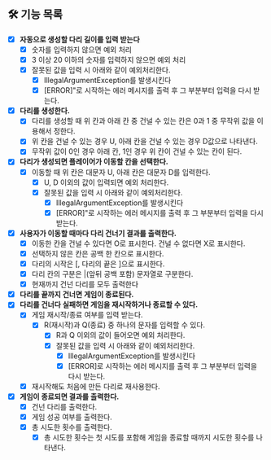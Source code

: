 ## 🛠 기능 목록

- [x] **자동으로 생성할 다리 길이를 입력 받는다**
  - [x] 숫자를 입력하지 않으면 예외 처리
  - [x] 3 이상 20 이하의 숫자를 입력하지 않으면 예외 처리
  - [x] 잘못된 값을 입력 시 아래와 같이 예외처리한다.
    - [x] IllegalArgumentException를 발생시킨다
    - [x] [ERROR]"로 시작하는 에러 메시지를 출력 후 그 부분부터 입력을 다시 받는다.
- [x] **다리를 생성한다.**
  - [x] 다리를 생성할 때 위 칸과 아래 칸 중 건널 수 있는 칸은 0과 1 중 무작위 값을 이용해서 정한다.
  - [x] 위 칸을 건널 수 있는 경우 U, 아래 칸을 건널 수 있는 경우 D값으로 나타낸다.
  - [x] 무작위 값이 0인 경우 아래 칸, 1인 경우 위 칸이 건널 수 있는 칸이 된다.
- [x] **다리가 생성되면 플레이어가 이동할 칸을 선택한다.**
  - [x] 이동할 때 위 칸은 대문자 U, 아래 칸은 대문자 D를 입력한다.
    - [x] U, D 이외의 값이 입력되면 예외 처리한다.
    - [x] 잘못된 값을 입력 시 아래와 같이 예외처리한다.
      - [x] IllegalArgumentException를 발생시킨다
      - [x] [ERROR]"로 시작하는 에러 메시지를 출력 후 그 부분부터 입력을 다시 받는다.
- [x] **사용자가 이동할 때마다 다리 건너기 결과를 출력한다.**
  - [x] 이동한 칸을 건널 수 있다면 O로 표시한다. 건널 수 없다면 X로 표시한다.
  - [x] 선택하지 않은 칸은 공백 한 칸으로 표시한다.
  - [x] 다리의 시작은 [, 다리의 끝은 ]으로 표시한다.
  - [x] 다리 칸의 구분은 |(앞뒤 공백 포함) 문자열로 구분한다.
  - [x] 현재까지 건넌 다리를 모두 출력한다
- [x] **다리를 끝까지 건너면 게임이 종료된다.**
- [x] **다리를 건너다 실패하면 게임을 재시작하거나 종료할 수 있다.**
  - [x] 게임 재시작/종료 여부를 입력 받는다.
    - [x] R(재시작)과 Q(종료) 중 하나의 문자를 입력할 수 있다.
      - [x] R과 Q 이외의 값이 들어오면 예외 처리한다.
      - [x] 잘못된 값을 입력 시 아래와 같이 예외처리한다.
        - [x] IllegalArgumentException를 발생시킨다
        - [x] [ERROR]로 시작하는 에러 메시지를 출력 후 그 부분부터 입력을 다시 받는다.
  - [x] 재시작해도 처음에 만든 다리로 재사용한다.
- [x] **게임이 종료되면 결과를 출력한다.**
  - [x] 건넌 다리를 출력한다.
  - [x] 게임 성공 여부를 출력한다.
  - [x] 총 시도한 횟수를 출력한다.
    - [x] 총 시도한 횟수는 첫 시도를 포함해 게임을 종료할 때까지 시도한 횟수를 나타낸다.
